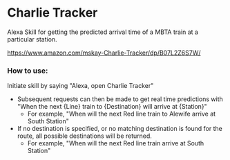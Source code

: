 # Charlie Tracker

Alexa Skill for getting the predicted arrival time of a MBTA train at a particular station.
    
https://www.amazon.com/mskay-Charlie-Tracker/dp/B07L2Z6S7W/

### How to use:
Initiate skill by saying "Alexa, open Charlie Tracker"
 - Subsequent requests can then be made to get real time predictions with "When the next {Line} train to {Destination} will arrive at {Station}"
    - For example, "When will the next Red line train to Alewife arrive at South Station"
 - If no destination is specified, or no matching destination is found for the route, all possible destinations will be returned.
    - For example, "When will the next Red line train arrive at South Station"
